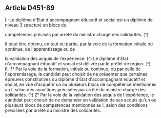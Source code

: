 ## Article D451-89

I.-Le diplôme d'Etat d'accompagnant éducatif et social est un diplôme de niveau 3 structuré en blocs de

compétences précisés par arrêté du ministre chargé des solidarités. (^)


Il peut être obtenu, en tout ou partie, par la voie de la formation initiale ou continue, de l'apprentissage ou de

la validation des acquis de l'expérience. (^)
Le diplôme d'Etat d'accompagnant éducatif et social est délivré par le préfet de région. (^)
II.-1° Par la voie de la formation, initiale ou continue, ou par celle de l'apprentissage, le candidat peut choisir
de ne présenter que certaines épreuves constitutives du diplôme d'Etat d'accompagnant éducatif et social,
en vue d'acquérir un ou plusieurs blocs de compétence mentionnés au I, selon des conditions précisées par
arrêté du ministre chargé des solidarités. (^)
2° Par la voie de la validation des acquis de l'expérience, le candidat peut choisir de ne demander en
validation de ses acquis qu'un ou plusieurs blocs de compétences mentionnés au I, selon des conditions
précisées par arrêté du ministre des solidarités.

